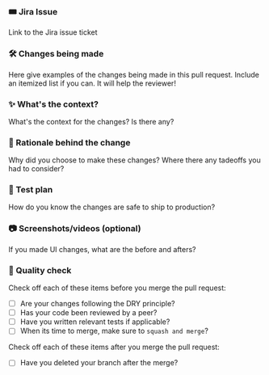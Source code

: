 ### 🎟 Jira Issue
Link to the Jira issue ticket

### 🛠 Changes being made
Here give examples of the changes being made in this pull request. Include an itemized list if you can. It will help the reviewer!

### ✨ What's the context?
What's the context for the changes? Is there any?

### 🧠 Rationale behind the change
Why did you choose to make these changes? Where there any tadeoffs you had to consider?

### 🧪 Test plan
How do you know the changes are safe to ship to production?

### 📷 Screenshots/videos (optional)
If you made UI changes, what are the before and afters?

### 🚀 Quality check

Check off each of these items before you merge the pull request:
- [ ] Are your changes following the DRY principle?
- [ ] Has your code been reviewed by a peer?
- [ ] Have you written relevant tests if applicable?
- [ ] When its time to merge, make sure to `squash and merge`?

Check off each of these items after you merge the pull request:
- [ ] Have you deleted your branch after the merge?
